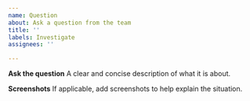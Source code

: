 ```yaml
---
name: Question
about: Ask a question from the team
title: ''
labels: Investigate
assignees: ''

---
```


**Ask the question**
A clear and concise description of what it is about.

**Screenshots**
If applicable, add screenshots to help explain the situation.
